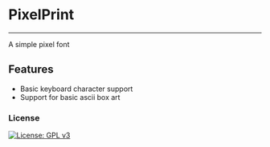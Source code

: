 # PixelPrint
---
A simple pixel font

## Features

+ Basic keyboard character support
+ Support for basic ascii box art

### License
[![License: GPL v3](https://img.shields.io/badge/License-GPLv3-blue.svg)](https://www.gnu.org/licenses/gpl-3.0)
